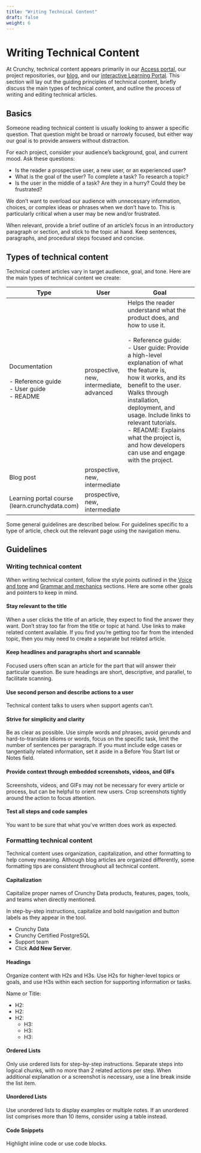 ```yaml
---
title: "Writing Technical Content"
draft: false
weight: 6
---
```


# Writing Technical Content

At Crunchy, technical content appears primarily in our [Access portal](https://access.crunchydata.com/), our project repositories, our [blog](https://info.crunchydata.com/blog), and our [interactive Learning Portal](https://learn.crunchydata.com/). This section will lay out the guiding principles of technical content, briefly discuss the main types of technical content, and outline the process of writing and editing technical articles.

## Basics

Someone reading technical content is usually looking to answer a specific question. That question might be broad or narrowly focused, but either way our goal is to provide answers without distraction.

For each project, consider your audience’s background, goal, and current mood. Ask these questions:

- Is the reader a prospective user, a new user, or an experienced user?
- What is the goal of the user? To complete a task? To research a topic?
- Is the user in the middle of a task? Are they in a hurry? Could they be frustrated?

We don’t want to overload our audience with unnecessary information, choices, or complex ideas or phrases when we don’t have to. This is particularly critical when a user may be new and/or frustrated.

When relevant, provide a brief outline of an article’s focus in an introductory paragraph or section, and stick to the topic at hand. Keep sentences, paragraphs, and procedural steps focused and concise.

## Types of technical content

Technical content articles vary in target audience, goal, and tone. Here are the main types of technical content we create:

| Type                                                               | User                                                 | Goal                                                                                                                                                                                                                                                                                                                                                                                 |
|--------------------------------------------------------------------|------------------------------------------------------|--------------------------------------------------------------------------------------------------------------------------------------------------------------------------------------------------------------------------------------------------------------------------------------------------------------------------------------------------------------------------------------|
| Documentation<br><br>- Reference guide<br>- User guide<br>- README | prospective, <br>new, <br>intermediate, <br>advanced | Helps the reader understand what the product does, and how to use it.<br><br>- Reference guide: <br>- User guide: Provide a high-level explanation of what the feature is, <br>how it works, and its benefit to the user. Walks through installation, <br>deployment, and usage. Include links to relevant tutorials.<br>- README: Explains what the project is, and how developers can use and engage with the project.  |
| Blog post                                                          | prospective, <br>new, <br>intermediate                                                     |                                                                                                                                                                                                                                                                                                                                                                                      |
| Learning portal course<br>(learn.crunchydata.com)                  | prospective, <br>new, <br>intermediate               |                                                                                                                                                                                                                                                                                                                                                                                      |


Some general guidelines are described below. For guidelines specific to a type of article, check out the relevant page using the navigation menu.

## Guidelines

### Writing technical content

When writing technical content, follow the style points outlined in the [Voice and tone](../03-voice-and-tone/) and [Grammar and mechanics](../04-grammar-and-mechanics/) sections. Here are some other goals and pointers to keep in mind.

#### Stay relevant to the title

When a user clicks the title of an article, they expect to find the answer they want. Don’t stray too far from the title or topic at hand. Use links to make related content available. If you find you’re getting too far from the intended topic, then you may need to create a separate but related article.

#### Keep headlines and paragraphs short and scannable

Focused users often scan an article for the part that will answer their particular question. Be sure headings are short, descriptive, and parallel, to facilitate scanning.

#### Use second person and describe actions to a user

Technical content talks to users when support agents can’t.

#### Strive for simplicity and clarity

Be as clear as possible. Use simple words and phrases, avoid gerunds and hard-to-translate idioms or words, focus on the specific task, limit the number of sentences per paragraph. If you must include edge cases or tangentially related information, set it aside in a Before You Start list or Notes field.

#### Provide context through embedded screenshots, videos, and GIFs

Screenshots, videos, and GIFs may not be necessary for every article or process, but can be helpful to orient new users. Crop screenshots tightly around the action to focus attention.

#### Test all steps and code samples

You want to be sure that what you've written does work as expected. 

### Formatting technical content

Technical content uses organization, capitalization, and other formatting to help convey meaning. Although blog articles are organized differently, some formatting tips are consistent throughout all technical content.

#### Capitalization

Capitalize proper names of Crunchy Data products, features, pages, tools, and teams when directly mentioned. 

In step-by-step instructions, capitalize and bold navigation and button labels as they appear in the tool.

- Crunchy Data
- Crunchy Certified PostgreSQL
- Support team
- Click **Add New Server**.

#### Headings

Organize content with H2s and H3s. Use H2s for higher-level topics or goals, and use H3s within each section for supporting information or tasks.

Name or Title: 

 - H2: 
 - H2: 
 - H2: 
   - H3: 
   - H3: 
   - H3: 

#### Ordered Lists

Only use ordered lists for step-by-step instructions. Separate steps into logical chunks, with no more than 2 related actions per step. When additional explanation or a screenshot is necessary, use a line break inside the list item.

#### Unordered Lists

Use unordered lists to display examples or multiple notes. If an unordered list comprises more than 10 items, consider using a table instead.

#### Code Snippets

Highlight inline code or use code blocks.
